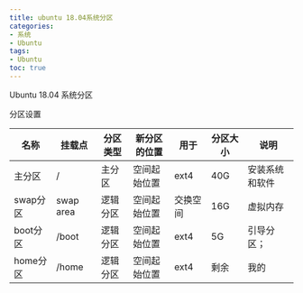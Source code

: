 ```yaml
---
title: ubuntu 18.04系统分区
categories: 
- 系统
- Ubuntu
tags: 
- Ubuntu
toc: true
---
```




Ubuntu 18.04 系统分区
<!-- more --> 

分区设置

| 名称     | 挂载点    | 分区类型 | 新分区的位置 | 用于     | 分区大小 | 说明           |
| -------- | --------- | -------- | ------------ | -------- | -------- | -------------- |
| 主分区   | /         | 主分区   | 空间起始位置 | ext4     | 40G      | 安装系统和软件 |
| swap分区 | swap area | 逻辑分区 | 空间起始位置 | 交换空间 | 16G      | 虚拟内存       |
| boot分区 | /boot     | 逻辑分区 | 空间起始位置 | ext4     | 5G       | 引导分区；     |
| home分区 | /home     | 逻辑分区 | 空间起始位置 | ext4     | 剩余     | 我的           |
